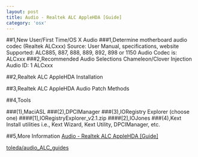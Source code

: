 ```yaml
---
layout: post
title: Audio - Realtek ALC AppleHDA [Guide]
category: 'osx'
---
```


##1,New User/First Time/OS X Audio
###1,Determine motherboard audio codec (Realtek ALCxxx)
Source: User Manual, specifications, website
Supported: ALC885, 887, 888, 889, 892, 898 or 1150
Audio Codec is: ALCxxx
###2,Recommended Audio Selections
Chameleon/Clover Injection
Audio ID: 1
ALCxxx

##2,Realtek ALC AppleHDA Installation


##3,Realtek ALC AppleHDA Audio Patch Methods


##4,Tools

###(1),MaciASL
###(2),DPCIManager
###(3),IORegistry Explorer (choose one)
####[1],IORegistryExplorer_v2.1.zip
####[2],IOJones
###(4),Kext Install utilities
i.e., Kext Wizard, Kext Utility, DPCIManager, etc.


##5,More Information
<a href="http://www.tonymacx86.com/audio/143757-audio-realtek-alc-applehda-guide.html#post886744"> Audio - Realtek ALC AppleHDA [Guide] </a>

<a href="https://github.com/toleda/audio_ALC_guides"> toleda/audio_ALC_guides </a>

